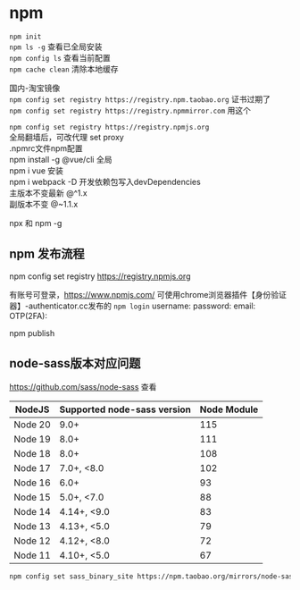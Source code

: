 # npm

`npm init`  
`npm ls -g` 查看已全局安装  
`npm config ls` 查看当前配置  
`npm cache clean` 清除本地缓存  

国内-淘宝镜像  
`npm config set registry https://registry.npm.taobao.org`  证书过期了  
`npm config set registry https://registry.npmmirror.com` 用这个  

`npm config set registry https://registry.npmjs.org`  
全局翻墙后，可改代理 set proxy  
.npmrc文件npm配置  
npm install -g @vue/cli 全局  
npm i vue 安装  
npm i webpack -D 开发依赖包写入devDependencies  
主版本不变最新 @^1.x  
副版本不变 @~1.1.x  

npx 和 npm -g  

## npm 发布流程
npm config set registry https://registry.npmjs.org

有账号可登录，https://www.npmjs.com/ 
可使用chrome浏览器插件【身份验证器】-authenticator.cc发布的
`npm login`
username:
password:
email:
OTP(2FA): 

npm publish



## node-sass版本对应问题
https://github.com/sass/node-sass 查看

| NodeJS  | Supported node-sass version | Node Module |
| ------- | --------------------------- | ----------- |
| Node 20 | 9.0+                        | 115         |
| Node 19 | 8.0+                        | 111         |
| Node 18 | 8.0+                        | 108         |
| Node 17 | 7.0+, <8.0                  | 102         |
| Node 16 | 6.0+                        | 93          |
| Node 15 | 5.0+, <7.0                  | 88          |
| Node 14 | 4.14+, <9.0                 | 83          |
| Node 13 | 4.13+, <5.0                 | 79          |
| Node 12 | 4.12+, <8.0                 | 72          |
| Node 11 | 4.10+, <5.0                 | 67          |


```sh
npm config set sass_binary_site https://npm.taobao.org/mirrors/node-sass/
```

